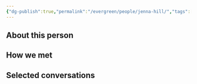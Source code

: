 ```yaml
---
{"dg-publish":true,"permalink":"/evergreen/people/jenna-hill/","tags":["people"]}
---
```


## About this person


## How we met


## Selected conversations
